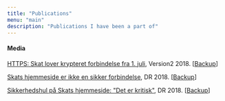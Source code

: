```yaml
---
title: "Publications"
menu: "main"
description: "Publications I have been a part of"
---
```


#### Media

[HTTPS: Skat lover krypteret forbindelse fra 1. juli](https://www.version2.dk/artikel/https-skat-lover-krypteret-forbindelse-1-juli-1085110), Version2 2018. [[Backup](/img/skat_version2.png)]

[Skats hjemmeside er ikke en sikker forbindelse](https://www.dr.dk/ligetil/indland/skats-hjemmeside-er-ikke-en-sikker-forbindelse), DR 2018. [[Backup](/img/skat_dr_2018_2.png)]

[Sikkerhedshul på Skats hjemmeside: "Det er kritisk"](https://www.dr.dk/nyheder/viden/teknologi/sikkerhedshul-paa-skats-hjemmeside-det-er-kritisk), DR 2018. [[Backup](/img/skat_dr_2018.png)]



